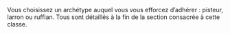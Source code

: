 ﻿---
id: class_cunning_fr.md#archétype-de-débrouillard
name: Archétype de débrouillard
---

Vous choisissez un archétype auquel vous vous efforcez d’adhérer : pisteur, larron ou ruffian. Tous sont détaillés à la fin de la section consacrée à cette classe.

